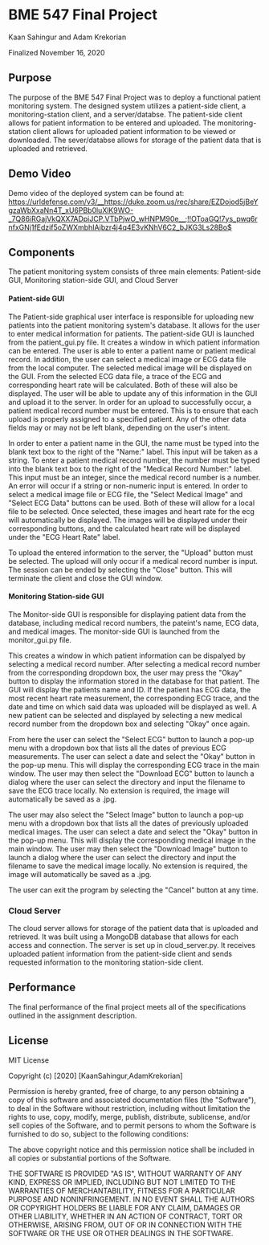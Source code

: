 # BME 547 Final Project
Kaan Sahingur and Adam Krekorian

Finalized November 16, 2020


## Purpose
The purpose of the BME 547 Final Project was to deploy a functional patient monitoring system. The designed system utilizes a patient-side client, a monitoring-station client, and a server/databse. The patient-side client allows for patient information to be entered and uploaded. The monitoring-station client allows for uploaded patient information to be viewed or downloaded. The sever/databse allows for storage of the patient data that is uploaded and retrieved. 


## Demo Video
Demo video of the deployed system can be found at: 
https://urldefense.com/v3/__https://duke.zoom.us/rec/share/EZDojod5jBeYgzaWbXxaNn4T_xU6PBb0luXlK9WO-_7Q86iRGajVkQXX7ADpiJCP.VTbPjwO_wHNPM90e__;!!OToaGQ!7ys_pwq6rnfxGNj1fEdzif5oZWXmbhIAjbzr4j4q4E3vKNhV6C2_bJKG3Ls28Bo$


## Components
The patient monitoring system consists of three main elements: Patient-side GUI, Monitoring station-side GUI, and Cloud Server


#### Patient-side GUI
The Patient-side graphical user interface is responsible for uploading new patients into the patient monitoring system's database. It allows for the user to enter medical information for patients. The patient-side GUI is launched from the patient_gui.py file. It creates a window in which patient information can be entered. The user is able to enter a patient name or patient medical record. In addition, the user can select a medical image or ECG data file from the local computer. The selected medical image will be displayed on the GUI. From the selected ECG data file, a trace of the ECG and corresponding heart rate will be calculated. Both of these will also be displayed. The user will be able to update any of this information in the GUI and upload it to the server. In order for an upload to successfully occur, a patient medical record number must be entered. This is to ensure that each upload is properly assigned to a specified patient. Any of the other data fields may or may not be left blank, depending on the user's intent.

In order to enter a patient name in the GUI, the name must be typed into the blank text box to the right of the "Name:" label. This input will be taken as a string. To enter a patient medical record number, the number must be typed into the blank text box to the right of the "Medical Record Number:" label. This input must be an integer, since the medical record number is a number. An error will occur if a string or non-numeric input is entered. In order to select a medical image file or ECG file, the "Select Medical Image" and "Select ECG Data" buttons can be used. Both of these will allow for a local file to be selected. Once selected, these images and heart rate for the ecg will automatically be displayed. The images will be displayed under their corresponding buttons, and the calculated heart rate will be displayed under the "ECG Heart Rate" label.

To upload the entered information to the server, the "Upload" button must be selected. The upload will only occur if a medical record number is input. The session can be ended by selecting the "Close" button. This will terminate the client and close the GUI window. 


#### Monitoring Station-side GUI
The Monitor-side GUI is responsible for displaying patient data from the database, including medical record numbers, the pateint's name, ECG data, and medical images. The monitor-side GUI is launched from the monitor_gui.py file. 

This creates a window in which patient information can be dispalyed by selecting a medical record number. After selecting a medical record number from the corresponding dropdown box, the user may press the "Okay" button to display the information stored in the database for that patient. The GUI will display the patients name and ID. If the patient has ECG data, the most recent heart rate measurement, the corresponding ECG trace, and the date and time on which said data was uploaded will be displayed as well. A new patient can be selected and displayed by selecting a new medical record number from the dropdown box and selecting "Okay" once again.

From here the user can select the "Select ECG" button to launch a pop-up menu with a dropdown box that lists all the dates of previous ECG measurements. The user can select a date and select the "Okay" button in the pop-up menu. This will display the corresponding ECG trace in the main window. The user may then select the "Download ECG" button to launch a dialog where the user can select the directory and input the filename to save the ECG trace locally. No extension is required, the image will automatically be saved as a .jpg.

The user may also select the "Select Image" button to launch a pop-up menu with a dropdown box that lists all the dates of previously uploaded medical images. The user can select a date and select the "Okay" button in the pop-up menu. This will display the corresponding medical image in the main window. The user may then select the "Download Image" button to launch a dialog where the user can select the directory and input the filename to save the medical image locally. No extension is required, the image will automatically be saved as a .jpg.

The user can exit the program by selecting the "Cancel" button at any time.

### Cloud Server
The cloud server allows for storage of the patient data that is uploaded and retrieved. It was built using a MongoDB database that allows for each access and connection. The server is set up in cloud_server.py. It receives uploaded patient information from the patient-side client and sends requested information to the monitoring station-side client.


## Performance
The final performance of the final project meets all of the specifications outlined in the assignment description.


## License 
MIT License

Copyright (c) [2020] [KaanSahingur,AdamKrekorian]

Permission is hereby granted, free of charge, to any person obtaining a copy
of this software and associated documentation files (the "Software"), to deal
in the Software without restriction, including without limitation the rights
to use, copy, modify, merge, publish, distribute, sublicense, and/or sell
copies of the Software, and to permit persons to whom the Software is
furnished to do so, subject to the following conditions:

The above copyright notice and this permission notice shall be included in all
copies or substantial portions of the Software.

THE SOFTWARE IS PROVIDED "AS IS", WITHOUT WARRANTY OF ANY KIND, EXPRESS OR
IMPLIED, INCLUDING BUT NOT LIMITED TO THE WARRANTIES OF MERCHANTABILITY,
FITNESS FOR A PARTICULAR PURPOSE AND NONINFRINGEMENT. IN NO EVENT SHALL THE
AUTHORS OR COPYRIGHT HOLDERS BE LIABLE FOR ANY CLAIM, DAMAGES OR OTHER
LIABILITY, WHETHER IN AN ACTION OF CONTRACT, TORT OR OTHERWISE, ARISING FROM,
OUT OF OR IN CONNECTION WITH THE SOFTWARE OR THE USE OR OTHER DEALINGS IN THE
SOFTWARE.
